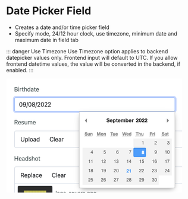 # Date Picker Field

- Creates a date and/or time picker field
- Specify mode, 24/12 hour clock, use timezone, minimum date and maximum date in field tab

::: danger Use Timezone
Use Timezone option applies to backend datepicker values only.  Frontend input will default to UTC.  If you allow frontend datetime values, the value will be converted in the backend, if enabled.
:::

![Field Configuration](./images/datepicker.png 'Field Configuration')